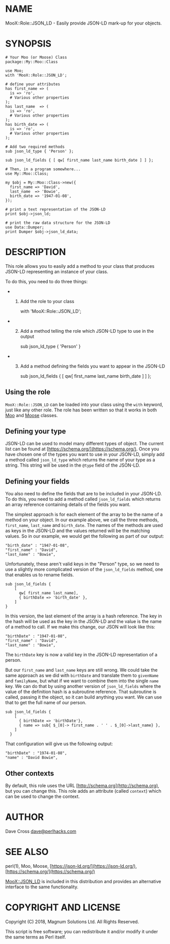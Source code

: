 # NAME

MooX::Role::JSON\_LD - Easily provide JSON-LD mark-up for your objects.

# SYNOPSIS

    # Your Moo (or Moose) Class
    package::My::Moo::Class

    use Moo;
    with 'MooX::Role::JSON_LD';

    # define your attributes
    has first_name => (
      is => 'ro',
      # Various other properties
    );
    has last_name  => (
      is => 'ro',
      # Various other properties
    );
    has birth_date => (
      is => 'ro',
      # Various other properties
    );

    # Add two required methods
    sub json_ld_type { 'Person' };

    sub json_ld_fields { [ qw[ first_name last_name birth_date ] ] };

    # Then, in a program somewhere...
    use My::Moo::Class;

    my $obj = My::Moo::Class->new({
      first_name => 'David',
      last_name  => 'Bowie',
      birth_date => '1947-01-08',
    });

    # print a text representation of the JSON-LD
    print $obj->json_ld;

    # print the raw data structure for the JSON-LD
    use Data::Dumper;
    print Dumper $obj->json_ld_data;

# DESCRIPTION

This role allows you to easily add a method to your class that produces
JSON-LD representing an instance of your class.

To do this, you need to do three things:

- 1. Add the role to your class

        with 'MooX::Role::JSON_LD';

- 2. Add a method telling the role which JSON-LD type to use in the output

        sub json_ld_type { 'Person' }

- 3. Add a method defining the fields you want to appear in the JSON-LD

        sub json_ld_fields { [ qw[ first_name last_name birth_date ] ] };

## Using the role

`MooX::Role::JSON_LD` can be loaded into your class using the `with`
keyword, just like any other role. The role has been written so that it
works in both [Moo](https://metacpan.org/pod/Moo) and [Moose](https://metacpan.org/pod/Moose) classes.

## Defining your type

JSON-LD can be used to model many different types of object. The current list
can be found at [https://schema.org/](https://schema.org/). Once you have chosen one of the types
you want to use in your JSON-LD, simply add a method called `json_ld_type`
which returns the name of your type as a string. This string will be used
in the `@type` field of the JSON-LD.

## Defining your fields

You also need to define the fields that are to be included in your JSON-LD.
To do this, you need to add a method called `json_ld_fields` which returns
an array reference containing details of the fields you want.

The simplest approach is for each element of the array to be the name of
a method on your object. In our example above, we call the three methods,
`first_name`, `last_name` and `birth_date`. The names of the methods are
used as keys in the JSON-LD and the values returned will be the matching values.
So in our example, we would get the following as part of our output:

    "birth_date" : "1947-01-08",
    "first_name" : "David",
    "last_name" : "Bowie",

Unfortunately, these aren't valid keys in the "Person" type, so we need to
use a slightly more complicated version of the `json_ld_fields` method, one
that enables us to rename fields.

    sub json_ld_fields {
        [
          qw[ first_name last_name],
          { birthDate => 'birth_date' },
        ]
    }

In this version, the last element of the array is a hash reference. The key
in the hash will be used as the key in the JSON-LD and the value is the name
of a method to call. If we make this change, our JSON will look like this:

    "birthDate" : "1947-01-08",
    "first_name" : "David",
    "last_name" : "Bowie",

The `birthDate` key is now a valid key in the JSON-LD representation of a
person.

But our `first_name` and `last_name` keys are still wrong. We could take
the same approach as we did with `birthDate` and translate them to
`givenName` and `familyName`, but what if we want to combine them into the
single `name` key. We can do that by using another version of
`json_ld_fields` where the value of the definition hash is a subroutine
reference. That subroutine is called, passing it the object, so it can build
anything you want. We can use that to get the full name of our person.

    sub json_ld_fields {
        [
          { birthDate => 'birthDate'},
          { name => sub{ $_[0]-> first_name . ' ' . $_[0]->last_name} },
        ]
      }

That configuration will give us the following output:

    "birthDate" : "1974-01-08",
    "name" : "David Bowie",

## Other contexts

By default, this role uses the URL [http://schema.org](http://schema.org), but you can change
this. This role adds an attribute (called `context`) which can be used to
change the context.

# AUTHOR

Dave Cross <dave@perlhacks.com>

# SEE ALSO

perl(1), Moo, Moose, [https://json-ld.org/](https://json-ld.org/), [https://schema.org/](https://schema.org/)

[MooX::JSON\_LD](https://metacpan.org/pod/MooX%3A%3AJSON_LD) is included in this distribution and provides an alternative
interface to the same functionality.

# COPYRIGHT AND LICENSE

Copyright (C) 2018, Magnum Solutions Ltd.  All Rights Reserved.

This script is free software; you can redistribute it and/or modify it
under the same terms as Perl itself.
